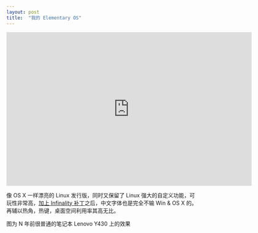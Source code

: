 ```yaml
---
layout: post
title:  "我的 Elementary OS"
---
```


<iframe src="http://www.flickr.com/photos/113667285@N05/11814842494/in/set-72157639510546973/player/" width="640" height="400" frameborder="0" allowfullscreen webkitallowfullscreen mozallowfullscreen oallowfullscreen msallowfullscreen></iframe>

像 OS X 一样漂亮的 Linux 发行版，同时又保留了 Linux 强大的自定义功能，可玩性非常高，[加上 Infinality 补丁]之后，中文字体也是完全不输 Win & OS X 的。再辅以热角，热键，桌面空间利用率其高无比。

图为 N 年前很普通的笔记本 Lenovo Y430 上的效果

[加上 Infinality 补丁]: http://techhamlet.com/2013/08/infinality-linux-font-rendering/
